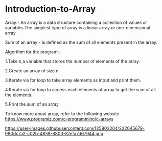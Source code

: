 # Introduction-to-Array
Array:- An array is a data structure containing a collection of values or variables.The simplest type of array is a linear array or one-dimensional array.

Sum of an array:- is defined as the sum of all elements present in the array.

Algorithm for the program:-

1.Take n,a variable that stores the number of elements of the array.

2.Create an array of size n

3.Iterate via for loop to take array elements as input and print them.

4.Iterate via for loop to access each elements of array to get the sum of all the elements.

5.Print the sum of an array

To know more about array, refer to the following website
https://www.programiz.com/c-programming/c-arrays

https://user-images.githubusercontent.com/125802204/222045679-980dc7a2-c02b-4838-8803-87efa7d67944.png
